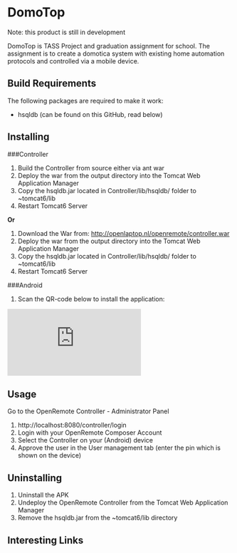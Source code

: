 DomoTop
========

Note: this product is still in development

DomoTop is TASS Project and graduation assignment for school. The assignment is to create a domotica system with existing home automation protocols and controlled via a mobile device. 

Build Requirements
-------------------

The following packages are required to make it work:
- hsqldb (can be found on this GitHub, read below)

Installing
-----------

###Controller
1. Build the Controller from source either via ant war
2. Deploy the war from the output directory into the Tomcat Web Application Manager
3. Copy the hsqldb.jar located in Controller/lib/hsqldb/ folder to ~tomcat6/lib
4. Restart Tomcat6 Server

__Or__

1. Download the War from: http://openlaptop.nl/openremote/controller.war
2. Deploy the war from the output directory into the Tomcat Web Application Manager
3. Copy the hsqldb.jar located in Controller/lib/hsqldb/ folder to ~tomcat6/lib
4. Restart Tomcat6 Server

###Android
1. Scan the QR-code below to install the application:

![Android APK](http://qrcode.kaywa.com/img.php?s=6&d=http%3A%2F%2Fopenlaptop.nl%2Fopenremote%2FOpenRemoteConsole.apk)

Usage
------
Go to the OpenRemote Controller - Administrator Panel

1. http://localhost:8080/controller/login
2. Login with your OpenRemote Composer Account
3. Select the Controller on your (Android) device
4. Approve the user in the User management tab (enter the pin which is shown on the device)


Uninstalling
-------------
1. Uninstall the APK
2. Undeploy the OpenRemote Controller from the Tomcat Web Application Manager
3. Remove the hsqldb.jar from the ~tomcat6/lib directory

Interesting Links
------------------


